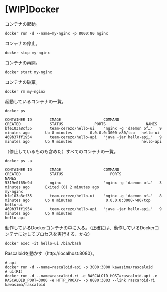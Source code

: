 # [WIP]Docker

コンテナの起動。

```console
docker run -d --name=my-nginx -p 8000:80 nginx
```

コンテナの停止。

```console
docker stop my-nginx
```

コンテナの再開。

```console
docker start my-nginx
```

コンテナの破棄。

```console
docker rm my-nginx
```

起動しているコンテナの一覧。

```console
docker ps
```

```none
CONTAINER ID        IMAGE                   COMMAND                  CREATED             STATUS              PORTS                  NAMES
bfe103a8cf35        team-cerezo/hello-ui    "nginx -g 'daemon of…"   9 minutes ago       Up 8 minutes        0.0.0.0:3000->80/tcp   hello-ui
469b37ff1954        team-cerezo/hello-api   "java -jar hello-api…"   9 minutes ago       Up 9 minutes                               hello-api
```

（停止しているものも含めた）すべてのコンテナの一覧。

```console
docker ps -a
```

```none
CONTAINER ID        IMAGE                   COMMAND                  CREATED             STATUS                     PORTS                  NAMES
5319e0f65e9d        nginx                   "nginx -g 'daemon of…"   3 minutes ago       Exited (0) 2 minutes ago                          my-nginx
bfe103a8cf35        team-cerezo/hello-ui    "nginx -g 'daemon of…"   8 minutes ago       Up 8 minutes               0.0.0.0:3000->80/tcp   hello-ui
469b37ff1954        team-cerezo/hello-api   "java -jar hello-api…"   9 minutes ago       Up 9 minutes                                      hello-api
```

動作しているDockerコンテナの中に入る。（正確には、動作しているDockerコンテナに対してプロセスを実行する、かな）

```console
docker exec -it hello-ui /bin/bash
```

Rascaloidを動かす（http://localhost:8080）。

```console
# api
docker run -d --name=rascaloid-api -p 3000:3000 kawasima/rascaloid
# ui(RI)
docker run -d --name=rascaloid-ri -e RASCALOID_HOST=rascaloid-api -e RASCALOID_PORT=3000 -e HTTP_PROXY= -p 8080:3003 --link rascaroid-ri kawasima/rascaloid
```
